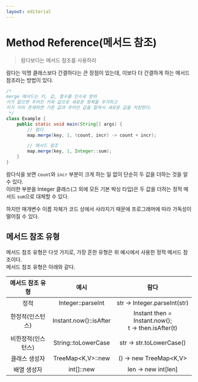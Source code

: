 ```yaml
---
layout: editorial
---
```


# Method Reference(메서드 참조)

> 람다보다는 메서드 참조를 사용하라

람다는 익명 클래스보다 간결하다는 큰 장점이 있는데, 이보다 더 간결하게 하는 메서드 참조라는 방법이 있다.

```java
/*
merge 메서드는 키, 값, 함수를 인수로 받아
키가 없으면 주어진 키와 값으로 새로운 항목을 추가하고
키가 이미 존재하면 기존 값과 주어진 값을 합쳐서 새로운 값을 저장한다.
 */
class Example {
    public static void main(String[] args) {
        // 람다
        map.merge(key, 1, (count, incr) -> count + incr);

        // 메서드 참조
        map.merge(key, 1, Integer::sum);
    }
}
```

람다식을 보면 `count`와 `incr` 부분이 크게 하는 일 없이 단순히 두 값을 더하는 것을 알 수 있다.  
이러한 부분을 Integer 클래스(그 외에 모든 기본 박싱 타입)은 두 값을 더하는 정적 메서드 `sum`으로 대체할 수 있다.

하지만 매개변수 이름 자체가 코드 상에서 사라지기 때문에 프로그래머에 따라 가독성이 떨어질 수 있다.

## 메서드 참조 유형

메서드 참조 유형은 다섯 가지로, 가장 흔한 유형은 위 예시에서 사용한 정적 메서드 참조이다.  
메서드 참조 유형은 아래와 같다.

| 메서드 참조 유형  |           예시           |                          람다                           |
|:----------:|:----------------------:|:-----------------------------------------------------:|
|     정적     |   Integer::parseInt    |             str -> Integer.parseInt(str)              |
| 한정적(인스턴스)  | Instant.now()::isAfter | Instant then = Instant.now();<br>t -> then.isAfter(t) |
| 비한정적(인스턴스) |  String::toLowerCase   |               str -> str.toLowerCase()                |
|  클래스 생성자   |   TreeMap<K,V>::new    |                () -> new TreeMap<K,V>                 |
|   배열 생성자   |       int[]::new       |                  len -> new int[len]                  |